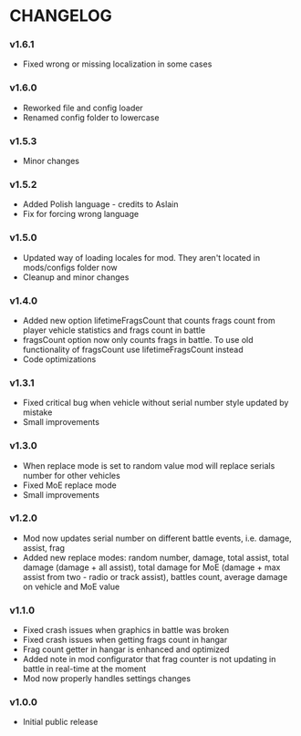 # CHANGELOG

### v1.6.1

- Fixed wrong or missing localization in some cases

### v1.6.0

- Reworked file and config loader
- Renamed config folder to lowercase

### v1.5.3

- Minor changes

### v1.5.2

- Added Polish language - credits to Aslain
- Fix for forcing wrong language

### v1.5.0

- Updated way of loading locales for mod. They aren't located in mods/configs folder now
- Cleanup and minor changes

### v1.4.0

- Added new option lifetimeFragsCount that counts frags count from player vehicle statistics and frags count in battle
- fragsCount option now only counts frags in battle. To use old functionality of fragsCount use lifetimeFragsCount instead
- Code optimizations

### v1.3.1

- Fixed critical bug when vehicle without serial number style updated by mistake
- Small improvements

### v1.3.0

- When replace mode is set to random value mod will replace serials number for other vehicles
- Fixed MoE replace mode
- Small improvements

### v1.2.0

- Mod now updates serial number on different battle events, i.e. damage, assist, frag
- Added new replace modes: random number, damage, total assist, total damage (damage + all assist), total damage for MoE (damage + max assist from two - radio or track assist), battles count, average damage on vehicle and MoE value

### v1.1.0

- Fixed crash issues when graphics in battle was broken
- Fixed crash issues when getting frags count in hangar
- Frag count getter in hangar is enhanced and optimized
- Added note in mod configurator that frag counter is not updating in battle in real-time at the moment
- Mod now properly handles settings changes

### v1.0.0

- Initial public release
